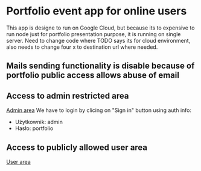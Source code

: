 # Portfolio event app for online users

This app is designe to run on Google Cloud, but because its to expensive to run node just for portfolio presentation purpose, it is running on single server.
Need to change code where TODO says its for cloud environment, also needs to change four x to destination url where needed.

## Mails sending functionality is disable because of portfolio public access allows abuse of email

## Access to admin restricted area
[Admin area](https://eventonline.prefx.eu//protected/EditMovies)
We have to login by clicing on "Sign in" button using auth info:
- Użytkownik: admin
- Hasło: portfolio

## Access to publicly allowed user area
[User area](https://eventonline.prefx.eu/app/pages/token/a7cd22c5-e6de-4e7a-9236-d4e937b7bde9)